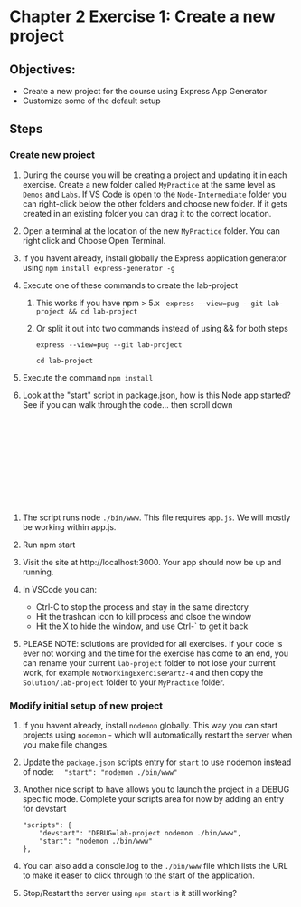 # Chapter 2 Exercise 1: Create a new project
## Objectives:
* Create a new project for the course using Express App Generator
* Customize some of the default setup

## Steps

### Create new project

1. During the course you will be creating a project and updating it in each exercise.  Create a new folder called `MyPractice` at the same level as `Demos` and `Labs`.   If VS Code is open to the `Node-Intermediate` folder you can right-click below the other folders and choose new folder. If it gets created in an existing folder you can drag it to the correct location.

1. Open a terminal at the location of the new `MyPractice` folder. You can right click and Choose Open Terminal.

1. If you havent already, install globally the Express application generator using `npm install express-generator -g`

1. Execute one of these commands to create the lab-project
    1. This works if you have npm > 5.x
         ``` express --view=pug --git lab-project && cd lab-project``` 
    1. Or split it out into two commands instead of using && for both steps

        ``` express --view=pug --git lab-project ```
    
        ``` cd lab-project ```

1. Execute the command `npm install`

1. Look at the "start" script in package.json, how is this Node app started? See if you can walk through the code... then scroll down
```












```

1. The script runs node `./bin/www`. This file requires `app.js`. We will mostly be working within app.js.

1. Run npm start

1. Visit the site at http://localhost:3000. Your app should now be up and running.

1. In VSCode you can:
    * Ctrl-C to stop the process and stay in the same directory
    * Hit the trashcan icon to kill process and clsoe the window
    * Hit the X to hide the window, and use Ctrl-` to get it back

1. PLEASE NOTE: solutions are provided for all exercises. If your code is ever not working and the time for the exercise has come to an end, you can rename your current `lab-project` folder to not lose your current work, for example `NotWorkingExercisePart2-4` and then copy the `Solution/lab-project` folder to your `MyPractice` folder.

### Modify initial setup of new project

1. If you havent already, install `nodemon` globally. This way you can start projects using `nodemon` - which will automatically restart the server when you make file changes. 

1. Update the `package.json` scripts entry for `start` to use nodemon instead of node: 
    ```   "start": "nodemon ./bin/www" ```

1. Another nice script to have allows you to launch the project in a DEBUG specific mode. Complete your scripts area for now by adding an entry for devstart
    ```
    "scripts": {
        "devstart": "DEBUG=lab-project nodemon ./bin/www",
        "start": "nodemon ./bin/www"
    },
    ```

1. You can also add a console.log to the `./bin/www` file which lists the URL to make it easer to click through to the start of the application.

1. Stop/Restart the server using `npm start` is it still working?